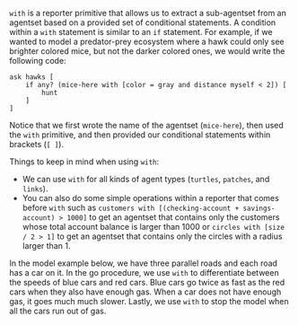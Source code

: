 ﻿`with` is a reporter primitive that allows us to extract a sub-agentset from an agentset based on a provided set of conditional statements. A condition within a `with` statement is similar to an `if` statement. For example, if we wanted to model a predator-prey ecosystem where a hawk could only see brighter colored mice, but not the darker colored ones, we would write the following code:



```
ask hawks [
	if any? (mice-here with [color = gray and distance myself < 2]) [
		hunt
	]
]
```



Notice that we first wrote the name of the agentset (`mice-here`), then used the `with` primitive, and then provided our conditional statements within brackets (`[ ]`).



Things to keep in mind when using `with`:

* We can use `with` for all kinds of agent types (`turtles`, `patches`, and `links`).
* You can also do some simple operations within a reporter that comes before `with` such as `customers with [(checking-account + savings-account) > 1000]` to get an agentset that contains only the customers whose total account balance is larger than 1000 or `circles with [size / 2 > 1]` to get an agentset that contains only the circles with a radius larger than 1.



In the model example below, we have three parallel roads and each road has a car on it. In the go procedure, we use `with` to differentiate between the speeds of blue cars and red cars. Blue cars go twice as fast as the red cars when they also have enough gas. When a car does not have enough gas, it goes much much slower. Lastly, we use `with` to stop the model when all the cars run out of gas.



